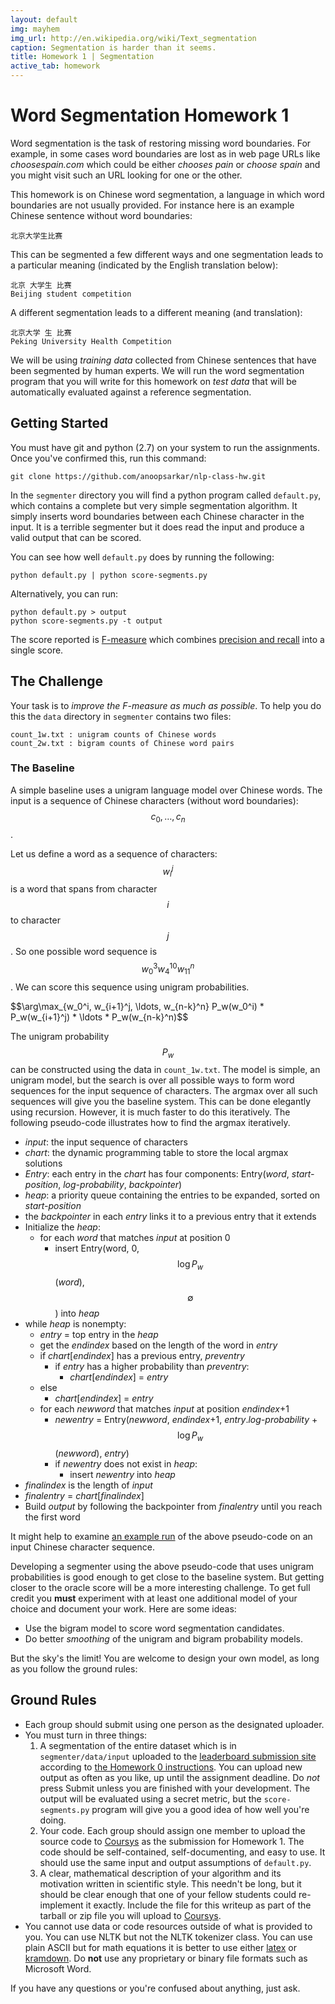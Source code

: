 ```yaml
---
layout: default
img: mayhem
img_url: http://en.wikipedia.org/wiki/Text_segmentation
caption: Segmentation is harder than it seems.
title: Homework 1 | Segmentation
active_tab: homework
---
```


Word Segmentation <span class="text-muted">Homework 1</span>
=============================================================

Word segmentation is the task of restoring missing word
boundaries. For example, in some cases word boundaries
are lost as in web page URLs like _choosespain.com_ which
could be either _chooses pain_ or _choose spain_ and you 
might visit such an URL looking for one or the other.

This homework is on Chinese word segmentation, a language
in which word boundaries are not usually provided. For
instance here is an example Chinese sentence without word
boundaries:

    北京大学生比赛

This can be segmented a few different ways and one segmentation
leads to a particular meaning (indicated by the English translation below):

    北京 大学生 比赛
    Beijing student competition

A different segmentation leads to a different meaning (and translation):

    北京大学 生 比赛
    Peking University Health Competition

We will be using _training data_ collected from Chinese
sentences that have been segmented by human experts.
We will run the word segmentation program that you
will write for this homework on _test data_ that will
be automatically evaluated against a reference
segmentation.

Getting Started
---------------

You must have git and python (2.7) on your system to run the assignments.
Once you've confirmed this, run this command:

    git clone https://github.com/anoopsarkar/nlp-class-hw.git

In the `segmenter` directory you will find a python program called
`default.py`, which contains a complete but very simple segmentation algorithm.
It simply inserts word boundaries between each Chinese character in the
input. It is a terrible segmenter but it does read the input and produce
a valid output that can be scored.

You can see how well `default.py` does by running the following:

    python default.py | python score-segments.py

Alternatively, you can run:

    python default.py > output
    python score-segments.py -t output

The score reported is [F-measure](http://en.wikipedia.org/wiki/F1_score) which combines 
[precision and recall](http://en.wikipedia.org/wiki/Precision_and_recall) into a single score.

The Challenge
-------------

Your task is to _improve the F-measure as much as possible_. To help you do
this the `data` directory in `segmenter` contains two files:

    count_1w.txt : unigram counts of Chinese words
    count_2w.txt : bigram counts of Chinese word pairs

### The Baseline

A simple baseline uses a unigram language model over Chinese words.
The input is a sequence of Chinese characters (without word
boundaries): $$c_0, \ldots, c_n$$.

Let us define a word as a sequence of characters: $$w_i^j$$ is
a word that spans from character $$i$$ to character $$j$$. So
one possible word sequence is $$w_0^3 w_4^{10} w_{11}^n$$. We
can score this sequence using unigram probabilities.

<p>$$\arg\max_{w_0^i, w_{i+1}^j, \ldots, w_{n-k}^n} P_w(w_0^i) * P_w(w_{i+1}^j) * \ldots * P_w(w_{n-k}^n)$$</p>

The unigram probability $$P_w$$ can be constructed using the
data in `count_1w.txt`. The model is simple, an unigram model,
but the search is over all possible ways to form word sequences
for the input sequence of characters. The argmax over all
such sequences will give you the baseline system. This can be
done elegantly using recursion. However, it is much faster
to do this iteratively. The following pseudo-code illustrates
how to find the argmax iteratively.

* _input_: the input sequence of characters
* _chart_: the dynamic programming table to store the local argmax solutions
* _Entry_: each entry in the _chart_ has four components: Entry(_word_, _start-position_, _log-probability_, _backpointer_)
* _heap_: a priority queue containing the entries to be expanded, sorted on _start-position_
* the _backpointer_ in each _entry_ links it to a previous entry that it extends
* Initialize the _heap_:
    * for each _word_ that matches _input_ at position 0
        * insert Entry(word, 0, $$\log P_w$$(_word_), $$\emptyset$$) into _heap_
* while _heap_ is nonempty:
    * _entry_ = top entry in the _heap_
    * get the _endindex_ based on the length of the word in _entry_
    * if _chart_[_endindex_] has a previous entry, _preventry_
        * if _entry_ has a higher probability than _preventry_:
            * _chart_[_endindex_] = _entry_
    * else 
        * _chart_[_endindex_] = _entry_
    * for each _newword_ that matches _input_ at position _endindex_+1
        * _newentry_ = Entry(_newword_, _endindex_+1, _entry_._log-probability_ + $$\log P_w$$(_newword_), _entry_)
        * if _newentry_ does not exist in _heap_:
            * insert _newentry_ into _heap_
* _finalindex_ is the length of _input_
* _finalentry_ = _chart_[_finalindex_] 
* Build _output_ by following the backpointer from _finalentry_ until you reach the first word

It might help to examine [an example run](https://gist.github.com/anoopsarkar/da67c6566a7268bb53b7) of 
the above pseudo-code on an input Chinese character sequence.

Developing a segmenter using the above pseudo-code that uses unigram probabilities is
good enough to get close to the baseline system. But getting closer to the oracle
score will be a more interesting challenge. To get full credit you
**must** experiment with at least one additional model of your
choice and document your work. Here are some ideas:

* Use the bigram model to score word segmentation candidates.
* Do better _smoothing_ of the unigram and bigram probability models.

But the sky's the limit! You are welcome to design your own model, as long 
as you follow the ground rules:

Ground Rules
------------

* Each group should submit using one person as the designated uploader.
* You must turn in three things:
  1. A segmentation of the entire dataset which is in `segmenter/data/input` uploaded to the [leaderboard submission site](http://sfu-nlp-class.appspot.com) according to [the Homework 0 instructions](hw0.html). You can upload new output as often
     as you like, up until the assignment deadline. Do _not_ press Submit unless you are finished with your development. 
The output will be evaluated using a secret metric, but the `score-segments.py` program will give you a good
     idea of how well you're doing.
  1. Your code. Each group should assign one member to upload the source code to [Coursys](https://courses.cs.sfu.ca) as the submission for Homework 1. The code should be self-contained, self-documenting, and easy to use. It should use the same input and output assumptions of `default.py`.
  1. A clear, mathematical description of your algorithm and its motivation
     written in scientific style. This needn't be long, but it should be
     clear enough that one of your fellow students could re-implement it 
     exactly. Include the file for this writeup as part of the tarball or zip file you
     will upload to [Coursys](https://courses.cs.sfu.ca).
* You cannot use data or code resources outside of what is provided
to you. You can use NLTK but not the NLTK tokenizer class. You can
use plain ASCII but for math equations it is better to use either
[latex](http://www.latex-project.org/) or [kramdown](https://github.com/gettalong/kramdown).
Do __not__ use any proprietary or binary file formats such as Microsoft Word.

If you have any questions or you're confused about anything, just ask.

